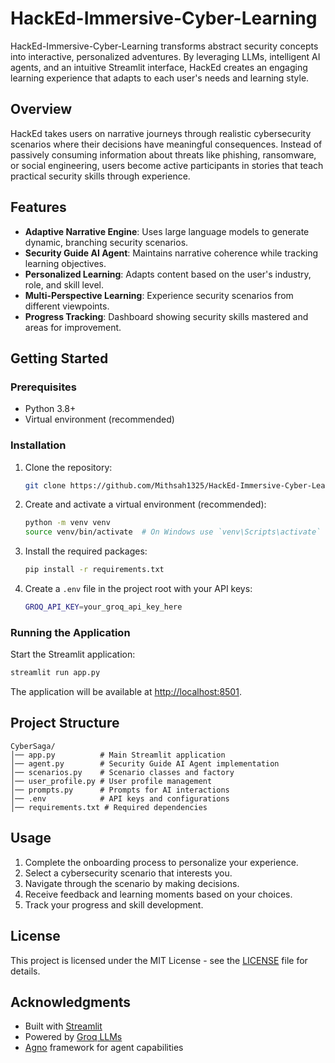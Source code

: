 # HackEd-Immersive-Cyber-Learning

HackEd-Immersive-Cyber-Learning transforms abstract security concepts into interactive, personalized adventures. By leveraging LLMs, intelligent AI agents, and an intuitive Streamlit interface, HackEd creates an engaging learning experience that adapts to each user's needs and learning style.

## Overview
HackEd takes users on narrative journeys through realistic cybersecurity scenarios where their decisions have meaningful consequences. Instead of passively consuming information about threats like phishing, ransomware, or social engineering, users become active participants in stories that teach practical security skills through experience.

## Features
- **Adaptive Narrative Engine**: Uses large language models to generate dynamic, branching security scenarios.
- **Security Guide AI Agent**: Maintains narrative coherence while tracking learning objectives.
- **Personalized Learning**: Adapts content based on the user's industry, role, and skill level.
- **Multi-Perspective Learning**: Experience security scenarios from different viewpoints.
- **Progress Tracking**: Dashboard showing security skills mastered and areas for improvement.

## Getting Started

### Prerequisites
- Python 3.8+
- Virtual environment (recommended)

### Installation
1. Clone the repository:
   ```sh
   git clone https://github.com/Mithsah1325/HackEd-Immersive-Cyber-Learning.git
   ```
2. Create and activate a virtual environment (recommended):
   ```sh
   python -m venv venv
   source venv/bin/activate  # On Windows use `venv\Scripts\activate`
   ```
3. Install the required packages:
   ```sh
   pip install -r requirements.txt
   ```
4. Create a `.env` file in the project root with your API keys:
   ```sh
   GROQ_API_KEY=your_groq_api_key_here
   ```

### Running the Application
Start the Streamlit application:
```sh
streamlit run app.py
```
The application will be available at [http://localhost:8501](http://localhost:8501).

## Project Structure
```
CyberSaga/
│── app.py          # Main Streamlit application
│── agent.py        # Security Guide AI Agent implementation
│── scenarios.py    # Scenario classes and factory
│── user_profile.py # User profile management
│── prompts.py      # Prompts for AI interactions
│── .env            # API keys and configurations
│── requirements.txt # Required dependencies
```

## Usage
1. Complete the onboarding process to personalize your experience.
2. Select a cybersecurity scenario that interests you.
3. Navigate through the scenario by making decisions.
4. Receive feedback and learning moments based on your choices.
5. Track your progress and skill development.

## License
This project is licensed under the MIT License - see the [LICENSE](LICENSE) file for details.

## Acknowledgments
- Built with [Streamlit](https://streamlit.io/)
- Powered by [Groq LLMs](https://groq.com/)
- [Agno](https://agno.io/) framework for agent capabilities

